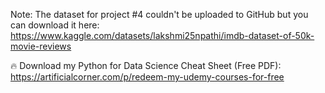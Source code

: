 Note: The dataset for project #4 couldn't be uploaded to GitHub but you can download it here: https://www.kaggle.com/datasets/lakshmi25npathi/imdb-dataset-of-50k-movie-reviews

🔥 Download my Python for Data Science Cheat Sheet (Free PDF): https://artificialcorner.com/p/redeem-my-udemy-courses-for-free
